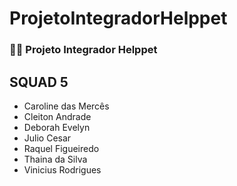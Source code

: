 # ProjetoIntegradorHelppet

### 🐶🐱 Projeto Integrador Helppet

## SQUAD 5

- Caroline das Mercês
- Cleiton Andrade
- Deborah Evelyn
- Julio Cesar
- Raquel Figueiredo
- Thaina da Silva
- Vinicius Rodrigues
